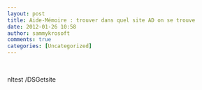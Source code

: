 ```yaml
---
layout: post
title: Aide-Mémoire : trouver dans quel site AD on se trouve
date: 2012-01-26 10:58
author: sammykrosoft
comments: true
categories: [Uncategorized]
---
```

<p>&nbsp;<p>nltest /DSGetsite</p></p>

